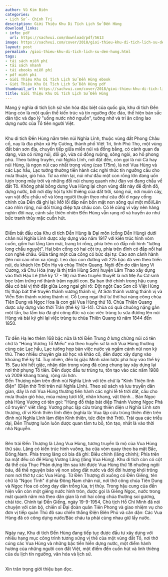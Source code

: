 ```yaml
---
author: Vũ Kim Biên
categories:
- Lịch Sử - Chính Trị
description: Giới Thiệu Khu Di Tích Lịch Sử Đền Hùng
download_links:
- info: pdf
  url: https://sachvui.com/download/pdf/5613
image: https://sachvui.com/cover/2018/gioi-thieu-khu-di-tich-lich-su-den-hung.jpg
layout: post
permalink: /gioi-thieu-khu-di-tich-lich-su-den-hung.html
tags:
- tải sách miễn phí
- tải sách nhanh
- tải ebooks miễn phí
- pdf miễn phí
- Giới Thiệu Khu Di Tích Lịch Sử Đền Hùng ebook
- Giới Thiệu Khu Di Tích Lịch Sử Đền Hùng pdf
thumbnail_url: https://sachvui.com/cover/2018/gioi-thieu-khu-di-tich-lich-su-den-hung.jpg
title: Giới Thiệu Khu Di Tích Lịch Sử Đền Hùng
---
```


 <div class="item-desc text-justify"> <p>Mang ý nghĩa di tích lịch sử văn hóa đặc biệt của quốc gia, khu di tích Ðền Hùng còn là một quần thể kiến trúc và tín ngưỡng độc đáo, thể hiện bản sắc dân tộc và đạo lý "uống nước nhớ nguồn", tưởng nhớ và tri ân công lao dựng nước của Tổ tiên người Việt.</p><p><br>Khu di tích Ðền Hùng nằm trên núi Nghĩa Lĩnh, thuộc vùng đất Phong Châu cổ, nay là địa phận xã Hy Cương, thành phố Việt Trì, tỉnh Phú Thọ, một vùng đất bán sơn địa, chuyển tiếp giữa miền núi và đồng bằng, có cảnh quan đa dạng, vừa có rừng núi, đồi gò, vừa có đồng ruộng, sông ngòi, ao hồ phong phú. Theo tương truyền, núi Nghĩa Lĩnh, nơi đặt đền, còn gọi là núi Cả hay núi Hùng, là ngọn núi cao nhất trong vùng (cao 175m), là nơi Vua Hùng và các Lạc hầu, Lạc tướng thường tiến hành các nghi thức tín ngưỡng cầu cho mưa thuận, gió hòa. Từ xa nhìn lại, núi như đầu một con rồng lớn đang uốn lượn trong mây trời và những đồi núi chung quanh như đàn voi đang chầu về đất Tổ. Không phải bỗng dưng Vua Hùng lại chọn vùng đất này để định đô, dựng nước, bởi nơi đây hội tụ khí thiêng của đất trời, sông núi, nơi muôn cây, vạn vật đều chầu về và lòng người thuận theo như câu đối ở ngay cổng chính của Ðền đã ghi lại: Mở lối đắp nền bốn mặt non sông qui một mối/Lên cao nhìn rộng, núi đồi trùng điệp tựa cháu con. Có lẽ cũng vì vậy nên hàng nghìn đời nay, cảnh sắc thiên nhiên Ðền Hùng vẫn rạng rỡ và huyền ảo như bức tranh thủy mặc cuốn hút. </p><p><br>Ðiểm bắt đầu của Khu di tích Ðền Hùng là Ðại môn (cổng Ðền Hùng) dưới chân núi Nghĩa Lĩnh được xây dựng vào năm 1917 với kiến trúc hình vòm cuốn, gồm hai tầng tám mái, trang trí rồng, phía trên có đắp nổi hình "lưỡng long chầu nguyệt". Hai bên cổng có hai cột trụ, phía trên đỉnh có đắp nổi hai con nghê chầu. Giữa tầng một của cổng có bức đại tự: Cao sơn cảnh hành (lên núi cao nhìn xa rộng). Leo dọc con đường với 225 bậc đá ven theo triền núi, du khách lên Ðền Hạ và chùa Thiên Quang. Ngôi đền do dân làng Vi Cương, xã Chu Hóa (nay là thị trấn Hùng Sơn) huyện Lâm Thao xây dựng vào thời Hậu Lê (thế kỷ 17 - 18) mà theo truyền thuyết là nơi Mẹ Âu Cơ sinh bọc trăm trứng nở thành trăm người con. Ba ban thờ chính trong hậu cung đều có bài vị thờ đặt giữa Long ngai ghi rõ: Ðột ngột Cao Sơn cổ Việt Hùng thị thập bát thế truyền thánh vương thánh vị, Ất Sơn thánh vương thánh vị và Viễn Sơn thánh vương thánh vị. Cỗ Long ngai thứ tư thờ hai nàng công chúa Tiên Dung và Ngọc Hoa là con gái Vua Hùng thứ 18. Chùa Thiên Quang được xây dựng vào thời Trần (thế kỷ 13-14). Chùa có quả chuông nặng gần một tấn, ba tấm bia đá ghi công đức và các việc trùng tu sửa đường lên núi Hùng và bài ký ghi lại việc trùng tu chùa Thiên Quang từ năm 1844 đến 1850.</p><p><br>Từ đền Hạ leo thêm 168 bậc nữa là tới Ðền Trung ở lưng chừng núi có tên chữ là "Hùng Vương Tổ Miếu" mà theo huyền sử là nơi Vua Hùng thường cùng các Lạc hầu, Lạc tướng họp bàn việc nước và ngắm cảnh núi non kỳ thú. Theo nhiều chuyên gia sử học và khảo cổ, đền được xây dựng vào khoảng thế kỷ 14. Tuy nhiên, đền bị giặc Minh xâm lược phá hủy vào thế kỷ 15. Sau khi hết giặc, nhân dân trong vùng đã cùng chung tay xây dựng lại nơi thờ phụng Tổ tiên. Ðền được đầu tư trùng tu, tôn tạo vào các năm 1988 và 2009 khang trang, rộng rãi hơn.<br>Ðền Thượng nằm trên đỉnh núi Nghĩa Lĩnh với tên chữ là "Kính Thiên lĩnh điện" (Ðiện thờ Trời trên núi Nghĩa Lĩnh). Theo sử sách và lưu truyền dân gian, đây là nơi Vua Hùng thường tiến hành các nghi lễ tế trời đất, cầu cho mưa thuận gió hòa, mùa màng tươi tốt, nhân khang, vật thịnh... Bản Ngọc phả Hùng Vương có tên gọi: "Hùng đồ thập bát diệp Thánh Vương Ngọc Phả cổ truyền" viết rằng: Vương phục lập cửu trùng thiên điện ư Nghĩa Lĩnh sơn thượng, dĩ vi Kính thiên lĩnh điện (nghĩa là: Vua lập cửu trùng thiên điện trên đỉnh núi Nghĩa Lĩnh làm điện Kính thiên, tức điện thờ Trời). Trải qua các triều đại, Ðền Thượng luôn luôn được quan tâm tu bổ, tôn tạo, nhất là vào thời nhà Nguyễn.</p><p><br>Bên trái Ðền Thượng là Lăng Vua Hùng, tương truyền là mộ của Vua Hùng thứ sáu. Lăng có kiến trúc hình vuông, ba cửa vòm quay theo ba mặt Bắc, Đông,Nam. Phía trong lăng có bia đá ghi: Biểu chính (lăng chính); Phía trên ba mặt đều có đề Hùng Vương Lăng (lăng Vua Hùng). Khu di tích còn có cột đá thề của Thục Phán dựng lên sau khi được Vua Hùng thứ 18 nhường ngôi báu, để thề nguyện bảo vệ non sông đất nước và đời đời hương khói trông nom nơi thờ tự các Vua Hùng. Từ Ðền Thượng đi xuống có Ðền Giếng, tên chữ là "Ngọc Tỉnh" ở phía Đông Nam chân núi, nơi thờ công chúa Tiên Dung và Ngọc Hoa có công dạy dân trồng lúa, trị thủy. Trong hậu cung của đền hiện vẫn còn một giếng nước hình tròn, được gọi là Giếng Ngọc, nước trong mát quanh năm mà theo dân gian là nơi hai công chúa thường soi gương, chải tóc. Chính tại Ðền Giếng, ngày 19-9-1954, Chủ tịch Hồ Chí Minh đã nói chuyện với cán bộ, chiến sĩ Ðại đoàn quân Tiên Phong và giao nhiệm vụ cho đơn vị tiếp quản Thủ đô sau chiến thắng Ðiện Biên Phủ và căn dặn: Các Vua Hùng đã có công dựng nước/Bác cháu ta phải cùng nhau giữ lấy nước.</p><p><br>Ngày nay, Khu di tích Ðền Hùng đang tiếp tục được đầu tư xây dựng với nhiều hạng mục công trình tương xứng vị thế của một vùng đất Tổ, nơi thờ cúng các Vua Hùng và những bậc tiền hiền dựng nước, một điểm hành hương của những người con đất Việt, một điểm đến cuốn hút và linh thiêng của du lịch tín ngưỡng, văn hóa và lịch sử.</p><p><br>Xin trân trọng giới thiệu bạn đọc.</p> </div>